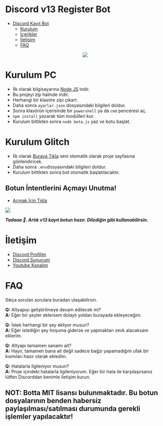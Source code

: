 #  Discord v13 Register Bot


 - [Discord Kayıt Bot](https://github.com/GweepCreative/v13-register-bot)
      - [Kurulum](#Kurulum)
      - [İçerikler](#İçerikler)
      - [İletişim](#İletişim)
      - [FAQ](#faq)

<div align="center">
   <a href="https://github.com/GweepCreative">
      <img src="https://betaaa.has-a-hot.mom/55orRHk8J.gif">
   </a>
</div>

# Kurulum PC
* İlk olarak bilgisayarına [Node JS](https://nodejs.org/en/) indir.
* Bu projeyi zip halinde indir.
* Herhangi bir klasöre zipi çıkart.
* Daha sonra `ayarlar.json` dosyasındaki bilgileri doldur.
* Sonra klasörün içerisinde bir `powershell` ya da `cmd` penceresi aç.
* ```npm install``` yazarak tüm modülleri kur.
* Kurulum bittikten sonra ```node beta.js``` yaz ve botu başlat.

# Kurulum Glitch
* İlk olarak [Buraya Tıkla](https://glitch.com/edit/#!/remix/kayitbot-v13) seni otomatik olarak proje sayfasına gönlendiricek.
* Daha sonra `.env`dosyasındaki bilgileri doldur.
* Kurulum bittikten sonra bot otomatik başlatılacaktır.

## Botun İntentlerini Açmayı Unutma!
* [Açmak İçin Tıkla](https://discord.com/developers/applications)
<img src="https://cdn.discordapp.com/attachments/818953120452575322/851116463166849054/3P4KKB.png"/>

***Tadaaa 🎉. Artık v13 kayıt botun hazır. Dilediğin gibi kullanabilirsin.***

# İletişim
* [Discord Profilim](https://discord.com/users/586822327568695317)
* [Discord Sunucum](https://rabelcode.com/discord)
* [Youtube Kanalım](http://gweepcreative.com)

# FAQ
Sıkça sorulan sorulara buradan ulaşabilirsin.

**Q:** Altyapıyı geliştirilmeye devam edilecek mi?<br />
**A:** Eğer bir şeyler eklersem dolaylı yoldan burayada ekleyeceğim.

**Q:** İstek herhangi bir şey ekliyor musun?<br />
**A:** Eğer istediğin şey hoşuma giderse ve yapmaktan zevk alacaksam eklerim.

**Q:** Altyapı tamamen sanamı ait?<br />
**A:** Hayır, tamamen bana ait değil sadece bağzı yapamadığım ufak bir kısmıları hazır olarak ekledim.  

**Q:** Hatalarla ilgileniyor musun?<br />
**A:** Proje içindeki hatalarla ilgileniyorum. Eğer bir hata ile karşılaşırsanız lütfen Discorddan benimle iletişim kurun. 


## NOT: Botta MIT lisansı bulunmaktadır. Bu botun dosyalarının benden habersiz paylaşılması/satılması durumunda gerekli işlemler yapılacaktır!
